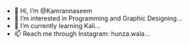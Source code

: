 - 👋 Hi, I’m @Kamrannaseem
- 👀 I’m interested in Programming and Graphic Designing...
- 🌱 I’m currently learning Kali...
- 📫 Reach me through Instagram: hunza.wala...

<!---
Kamrannaseem/Kamrannaseem is a ✨ special ✨ repository because its `README.md` (this file) appears on your GitHub profile.
You can click the Preview link to take a look at your changes.
--->
